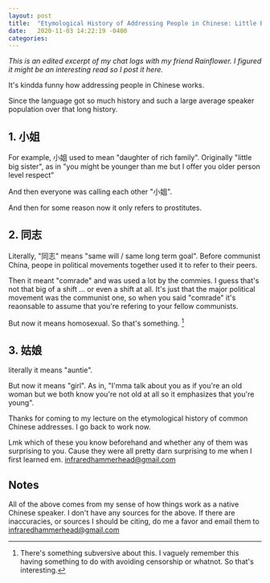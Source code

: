 ```yaml
---
layout: post
title:  "Etymological History of Addressing People in Chinese: Little Big Sister, Gay Comrades, and I Call you Auntie but We Know You're Just A Girl"
date:   2020-11-03 14:22:19 -0400
categories: 
---
```


*This is an edited excerpt of my chat logs with my friend Rainflower. I figured it might be an interesting read so I post it here.*

It's kindda funny how addressing people in Chinese works.

Since the language got so much history and such a large average speaker population over that long history.

## 1. 小姐
For example, 小姐 used to mean "daughter of rich family". Originally "little big sister", as in "you might be younger than me but I offer you older person level respect"

And then everyone was calling each other "小姐".

And then for some reason now it only refers to prostitutes.



## 2. 同志

Literally, "同志" means "same will / same long term goal". Before communist China, peope in political movements together used it to refer to their peers.

Then it meant "comrade" and was used a lot by the commies. I guess that's not that big of a shift ... or even a shift at all. It's just that the major political movement was the communist one, so when you said "comrade" it's reaonsable to assume that you're refering to your fellow communists.

But now it means homosexual. So that's something. [^homosexualsubversion]

[^homosexualsubversion]: There's something subversive about this. I vaguely remember this having something to do with avoiding censorship or whatnot. So that's interesting.




## 3. 姑娘

literally it means "auntie".

But now it means "girl". As in, "I'mma talk about you as if you're an old woman but we both know you're not old at all so it emphasizes that you're young".


Thanks for coming to my lecture on the etymological history of common Chinese addresses. I go back to work now.

Lmk which of these you know beforehand and whether any of them was surprising to you. Cause they were all pretty darn surprising to me when I first learned em. infraredhammerhead@gmail.com


## Notes
All of the above comes from my sense of how things work as a native Chinese speaker. I don't have any sources for the above. If there are inaccuracies, or sources I should be citing, do me a favor and email them to infraredhammerhead@gmail.com
